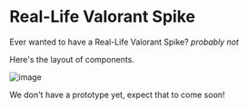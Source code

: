 
# Real-Life Valorant Spike

Ever wanted to have a Real-Life Valorant Spike? *probably not*

Here's the layout of components.

![image](https://github.com/user-attachments/assets/aa7a736f-b600-417a-af24-e23c1cae74b8)

We don't have a prototype yet, expect that to come soon!

